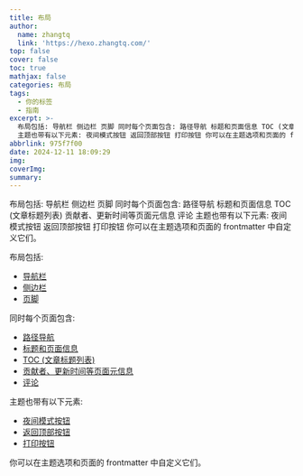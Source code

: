 ```yaml
---
title: 布局
author:
  name: zhangtq
  link: 'https://hexo.zhangtq.com/'
top: false
cover: false
toc: true
mathjax: false
categories: 布局
tags:
  - 你的标签
  - 指南
excerpt: >-
  布局包括: 导航栏 侧边栏 页脚 同时每个页面包含: 路径导航 标题和页面信息 TOC (文章标题列表) 贡献者、更新时间等页面元信息 评论
  主题也带有以下元素: 夜间模式按钮 返回顶部按钮 打印按钮 你可以在主题选项和页面的 frontmatter 中自定义它们。
abbrlink: 975f7f00
date: 2024-12-11 18:09:29
img:
coverImg:
summary:
---
```


<!--more--> 

布局包括: 导航栏 侧边栏 页脚 同时每个页面包含: 路径导航 标题和页面信息 TOC (文章标题列表) 贡献者、更新时间等页面元信息 评论 主题也带有以下元素: 夜间模式按钮 返回顶部按钮 打印按钮 你可以在主题选项和页面的 frontmatter 中自定义它们。
<!-- more -->
布局包括:

*   [导航栏](https://theme-hope.vuejs.press/zh/guide/layout/navbar.html)
*   [侧边栏](https://theme-hope.vuejs.press/zh/guide/layout/sidebar.html)
*   [页脚](https://theme-hope.vuejs.press/zh/guide/layout/footer.html)

同时每个页面包含:

*   [路径导航](https://theme-hope.vuejs.press/zh/guide/layout/breadcrumb.html)
*   [标题和页面信息](https://theme-hope.vuejs.press/zh/guide/feature/page-info.html)
*   [TOC (文章标题列表)](https://theme-hope.vuejs.press/zh/guide/layout/page.html#%E6%A0%87%E9%A2%98%E5%88%97%E8%A1%A8)
*   [贡献者、更新时间等页面元信息](https://theme-hope.vuejs.press/guide/feature/meta.html)
*   [评论](https://theme-hope.vuejs.press/zh/guide/feature/comment.html)

主题也带有以下元素:

*   [夜间模式按钮](https://theme-hope.vuejs.press/zh/guide/interface/darkmode.html)
*   [返回顶部按钮](https://theme-hope.vuejs.press/guide/interface/others.html#%E8%BF%94%E5%9B%9E%E9%A1%B6%E9%83%A8%E6%8C%89%E9%92%AE)
*   [打印按钮](https://theme-hope.vuejs.press/guide/interface/others.html#%E6%89%93%E5%8D%B0%E6%8C%89%E9%92%AE)

你可以在主题选项和页面的 frontmatter 中自定义它们。